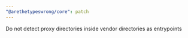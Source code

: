 ```yaml
---
"@arethetypeswrong/core": patch
---
```


Do not detect proxy directories inside vendor directories as entrypoints
